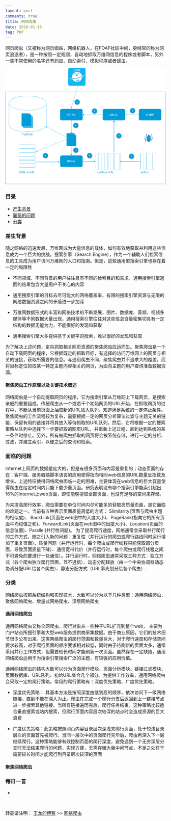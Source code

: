 ```yaml
--- 
layout: post
comments: true
title: 网络爬虫
date: 2018-01-15
tag: PHP
---
```



网页爬虫（又被称为网页蜘蛛，网络机器人，在FOAF社区中间，更经常的称为网页追逐者），是一种按照一定规则，自动地抓取万维网信息的程序或者脚本，另外一些不常使用的名字还有蚂蚁、自动索引、模拟程序或者蠕虫。

![网络爬虫通用架构](/images/posts/common/crawler.png)


###  目录

* [产生背景](#background)
* [面临的问题](#problem)
* [分类](#category)


### <a name="background"></a>差生背景

随之网络的迅速发展，万维网成为大量信息的载体，如何有效地获取并利用这些信息成为一个巨大的挑战。搜索引擎（Search Engine），作为一个辅助人们检索信息的工具成为用户访问万维网的入口和指南。但是，这些通用型搜索引擎也存在着一定的局限性

* 不同领域、不同背景的用户往往具有不同的检索目的和需求，通用搜索引擎返回的结果包含大量用户不关心的内容

* 通用搜索引擎的目标去尽可能大的网络覆盖率，有限的搜索引擎资源与无限的网络数据资源之间的矛盾进一步加深

* 万维网数据形式的丰富和网络技术的不断发展，图片、数据库、音频、视频多媒体等不同数据大量出现，通用搜索引擎往往对这些信息含量密集切具有一定结构的数据无能为力，不能很好的发现和获取

* 通用搜索引擎大多提供基于关键字的检索，难以很好的发现和获取

为了解决上述问题，定向抓取相关网页资源的聚焦爬虫应运而生。聚焦爬虫是一个自动下载网页的程序，它根据既定的抓取目标，有选择的访问万维网上的网页与相关的链接，获取所需要的信息。与通用爬虫不同，聚焦爬虫并不追求大的覆盖，而将目标定位抓取某一特定主题内容相关的网页，为面向主题的用户查询准备数据资源。


####  聚焦爬虫工作原理以及关键技术概述

网络爬虫是一个自动提取网页的程序，它为搜索引擎从万维网上下载网页，是搜索亲戚的重要组成。传统爬虫从一个或若干个初始网页的URL开始，在抓取网页的过程中，不断从当前页面上抽取新的URL放入队列，知道满足系统的一定停止条件。聚焦爬虫的工作流程较为复杂，需要根据一定的网页分析算法过滤与主题无关的链接，保留有用的链接并将其放入等待抓取的URL队列。然后，它将根据一定的搜索策略从队列中选择下一步要抓取的网页URL，并重新上述过程，直到达到系统的某一条件时停止。另外，所有被爬虫抓取的网页将会被系统存储，进行一定的分析、过滤，并建立索引，以便之后的查询和检索。


###  <a name="problem"></a>面临的问题


Internet上网页的数据是庞大的，但是有很多页面和内容是重复的；动态页面的存在：客户端、服务器端脚本语言的应用使得指向相同web信息的URL数量呈指数及增长。上述特征使得网络爬虫面临一定的困难，主要体现在web信息的巨大容量使得爬虫在给定时间内只能下载少量页面。研究表明没有哪个搜索引擎能索引超出16%的internet上web页面，即使能够提取全部页面，也没有足够的空间来存储。


为来提高爬行效率，爬虫需要在单位时间内尽可能多的获取高质量页面，是它面临的难题之一。当前有五种表示页面质量高低的方式： Slimilarity(页面与爬虫主题的相似度)、 BackLink(页面在web图中的入度大小)、PageRank(指向它的所有页面平均权值之和)、ForwardLink(页面在web图中的出度大小)、Location(页面的信息位置)、Parallel(并行性问题)。 为了提高爬行速度，网络通常会采取并行爬行的工作方式，随之引入新的问题：重复性（并行运行的爬虫或爬行路线同时运行增加了重复页面）、质量问题（并行运行时，每个爬虫或爬行线程只能获取部分页面，导致页面质量下降）、通信宽带代价（并行运行时，每个爬虫或爬行线程之间不可避免的要进行一些通信）。并行运行时，网络爬虫通常采取三种方式：独立方式（各个爬虫独立爬行页面，互不通信）、动态分配释放（由一个中央协调器动态协调分配URL给各个爬虫）、静态分配方式（URL事先划分给各个爬虫）.


###  <a name="category"></a>分类


网络爬虫按照系统结构和实现技术，大致可以分为以下几种类型：通用网络爬虫、聚焦网络爬虫、增量式网络爬虫、深层网络爬虫


####  通用网络爬虫

通用网络爬虫又称全网爬虫，爬行对象从一些种子URL扩充到整个web， 主要为门户站点所搜引擎和大型web服务提供商采集数据。由于商业原因，它们的技术细节很少公布出来。这类网络爬虫的爬行范围和数量巨大，对于爬行速度和存储空间要求较高，对于爬行页面的顺序要求相对较低，同时由于待刷新的页面太多，通常采用并行工作方式，但需要较长时间才能刷新一次页面。虽然存在一定缺陷，通用网络爬虫适用于为搜索引擎搜索广泛的主题，有较强的应用价值。


通用网络爬虫的结构大致可以分为页面爬行模块、页面分析模块、链接过滤模块、页面数据库、URL队列、初始URL集合几个部分。为提供工作效率，通用网络爬虫会采取一定的爬行策略。常用的爬行策略有：深度优先策略、广度优先策略。

* 深度优先策略： 其基本方法是按照深度由低到高的顺序，依次访问下一级网络链接，直到不能在深入为止。爬虫在完成一个爬行分支后返回到上一链接节点进一步搜索其他链接。当所有链接遍历完后，爬行任务结束。这种策略比较适合垂直搜索或站内搜索，但爬行页面内容层次较深的站点时会造成资源的巨大浪费

* 广度优先策略：此策略按照网页内容目录层次深浅来爬行页面，处于较浅目录层次的页面首先被爬行。当同一层次中的页面爬行完毕后，爬虫再深入下一层继续爬行。这种策略能够有效控制页面的爬行深度，避免遇到一个无穷深层分支时无法结束爬行的问题，实现方便，无需存储大量中间节点，不足之处在于需要较长时间才能爬行到目录层次较深的页面


#### 聚焦网络爬虫 




###  每日一言

* 

<br>

转载请注明： [王龙的博客](http://www.wanglong.org.cn) >> [网络爬虫](http://www.wanglong.org.cn/2018/01/php_crawler/)